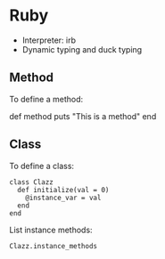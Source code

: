 # Ruby

- Interpreter: irb
- Dynamic typing and duck typing

## Method

To define a method:

   def method
     puts "This is a method"
    end

## Class

To define a class:

    class Clazz
      def initialize(val = 0)
        @instance_var = val
      end
    end

List instance methods:

    Clazz.instance_methods